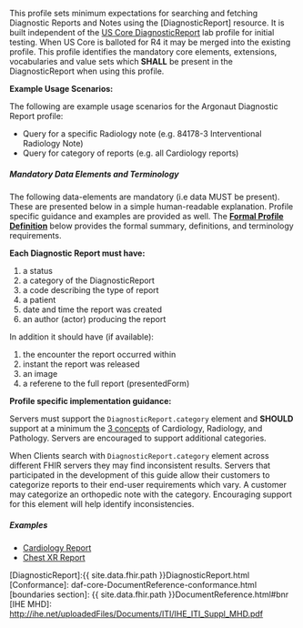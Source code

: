 ﻿
This profile sets minimum expectations for searching and fetching Diagnostic Reports and Notes using the [DiagnosticReport] resource. It is built independent of the [US Core DiagnosticReport] lab profile for initial testing. When US Core is balloted for R4 it may be merged into the existing profile. This profile identifies the mandatory core elements, extensions, vocabularies and value sets which **SHALL** be present in the DiagnosticReport when using this profile.

**Example Usage Scenarios:**

The following are example usage scenarios for the Argonaut Diagnostic Report profile:

-   Query for a specific Radiology note (e.g. 84178-3 Interventional Radiology Note)
-   Query for category of reports (e.g. all Cardiology reports)


##### Mandatory Data Elements and Terminology

The following data-elements are mandatory (i.e data MUST be present). These are presented below in a simple human-readable explanation. Profile specific guidance and examples are provided as well. The [**Formal Profile Definition**](#profile) below provides the  formal summary, definitions, and  terminology requirements.  

**Each Diagnostic Report must have:**

1.  a status
1.  a category of the DiagnosticReport
1.  a code describing the type of report
1.  a patient
1.  date and time the report was created
1.  an author (actor) producing the report

In addition it should have (if available):

1.  the encounter the report occurred within
1.  instant the report was released
1.  an image
1.  a referene to the full report (presentedForm)


**Profile specific implementation guidance:**

Servers must support the `DiagnosticReport.category` element and **SHOULD** support at a minimum the [3 concepts](ValueSet-diagnosticreport-category.html) of Cardiology, Radiology, and Pathology. Servers are encouraged to support additional categories. 

When Clients search with `DiagnosticReport.category` element across different FHIR servers they may find inconsistent results. Servers that participated in the development of this guide allow their customers to categorize reports to their end-user requirements which vary. A customer may categorize an orthopedic note with the category.  Encouraging support for this element will help identify inconsistencies.


##### Examples

- [Cardiology Report](DiagnosticReport-cardiology-report.html)
- [Chest XR Report](DiagnosticReport-chest-xray-report.html)

[US Core DiagnosticReport]: {{site.data.fhir.uscore}}/StructureDefinition-us-core-diagnosticreport.html
[DiagnosticReport]:{{ site.data.fhir.path }}DiagnosticReport.html
 [Conformance]: daf-core-DocumentReference-conformance.html
 [boundaries section]: {{ site.data.fhir.path }}DocumentReference.html#bnr
 [IHE MHD]: http://ihe.net/uploadedFiles/Documents/ITI/IHE_ITI_Suppl_MHD.pdf

 